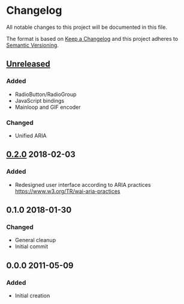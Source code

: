 # Changelog
All notable changes to this project will be documented in this file.

The format is based on [Keep a Changelog](http://keepachangelog.com/en/1.0.0/)
and this project adheres to [Semantic Versioning](http://semver.org/spec/v2.0.0.html).

## [Unreleased]

### Added
- RadioButton/RadioGroup
- JavaScript bindings
- Mainloop and GIF encoder

### Changed
- Unified ARIA

## [0.2.0] 2018-02-03
### Added
- Redesigned user interface according to ARIA practices https://www.w3.org/TR/wai-aria-practices

## 0.1.0 2018-01-30
### Changed
- General cleanup
- Initial commit

## 0.0.0 2011-05-09
### Added
- Initial creation

[Unreleased]: https://github.com/xyzzy/jsFractalZoom/compare/v0.2.0...HEAD
[0.2.0]: https://github.com/xyzzy/jsFractalZoom/compare/v0.1.0...v0.2.0
